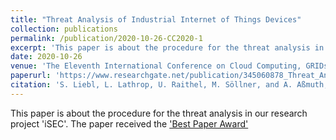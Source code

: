 ```yaml
---
title: "Threat Analysis of Industrial Internet of Things Devices"
collection: publications
permalink: /publication/2020-10-26-CC2020-1
excerpt: 'This paper is about the procedure for the threat analysis in our research project &quot;iSEC&quot; and received the <b>best paper award</b>. '
date: 2020-10-26
venue: 'The Eleventh International Conference on Cloud Computing, GRIDs, and Virtualization, Proceedings'
paperurl: 'https://www.researchgate.net/publication/345060878_Threat_Analysis_of_Industrial_Internet_of_Things_Devices'
citation: 'S. Liebl, L. Lathrop, U. Raithel, M. Söllner, and A. Aßmuth, “Threat Analysis of Industrial Internet of Things Devices,” in The Eleventh International Conference on Cloud Computing, GRIDs, and Virtualization, Proceedings, Nice, France, 25th to 29th October 2020, p. 31 to 37.'
---
```

This paper is about the procedure for the threat analysis in our research project &apos;iSEC&apos;. The paper received the [&apos;Best Paper Award&apos;](https://www.iaria.org/conferences2020/awardsCLOUDCOMPUTING20/cloudcomputing2020_a2.pdf)
